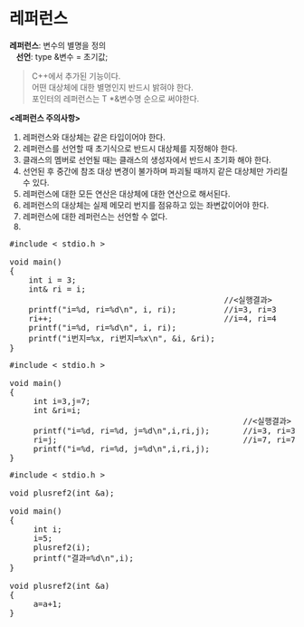 # 레퍼런스
**레퍼런스**: 변수의 별명을 정의  
&nbsp;&nbsp;&nbsp;**선언**: type &변수 = 초기값;  
> C++에서 추가된 기능이다.  
> 어떤 대상체에 대한 별명인지 반드시 밝혀야 한다.  
> 포인터의 레퍼런스는 T *&변수명 순으로 써야한다.

**<레퍼런스 주의사항>**
1. 레퍼런스와 대상체는 같은 타입이어야 한다.
2. 레퍼런스를 선언할 때 초기식으로 반드시 대상체를 지정해야 한다.
3. 클래스의 멤버로 선언될 때는 클래스의 생성자에서 반드시 초기화 해야 한다.
4. 선언된 후 중간에 참조 대상 변경이 불가하며 파괴될 때까지 같은 대상체만 가리킬 수 있다.
5. 레퍼런스에 대한 모든 연산은 대상체에 대한 연산으로 해서된다.
6. 레퍼런스의 대상체는 실제 메모리 번지를 점유하고 있는 좌변값이어야 한다.
7. 레퍼런스에 대한 레퍼런스는 선언할 수 없다.
8. 

<pre>#include < stdio.h >

void main()
{
    int i = 3;
    int& ri = i;
                                             //<실행결과>
    printf("i=%d, ri=%d\n", i, ri);          //i=3, ri=3
    ri++;                                    //i=4, ri=4
    printf("i=%d, ri=%d\n", i, ri);
    printf("i번지=%x, ri번지=%x\n", &i, &ri);
}</pre>

<pre>#include < stdio.h >
 
void main()
{
     int i=3,j=7;
     int &ri=i;
                                                 //<실행결과>
     printf("i=%d, ri=%d, j=%d\n",i,ri,j);       //i=3, ri=3, j=7
     ri=j;                                       //i=7, ri=7, j=7
     printf("i=%d, ri=%d, j=%d\n",i,ri,j);
}</pre>

<pre>#include < stdio.h >

void plusref2(int &a);

void main()
{
     int i;
     i=5;
     plusref2(i);
     printf("결과=%d\n",i);
}

void plusref2(int &a)
{
     a=a+1;
}</pre>
